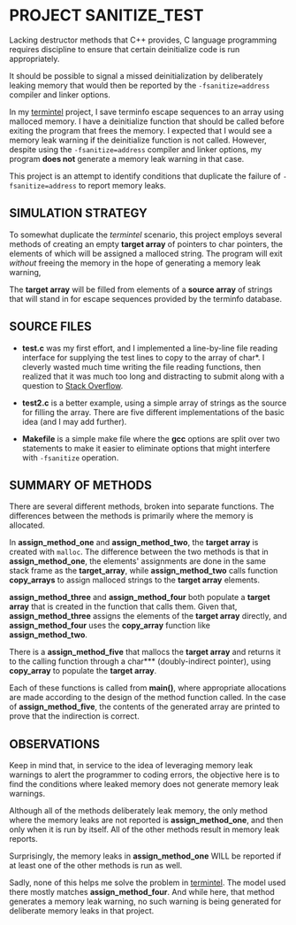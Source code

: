 # PROJECT SANITIZE_TEST

Lacking destructor methods that C++ provides, C language programming
requires discipline to ensure that certain deinitialize code is run
appropriately.

It should be possible to signal a missed deinitialization by deliberately
leaking memory that would then be reported by the `-fsanitize=address`
compiler and linker options.

In my [termintel][termintel] project, I save terminfo escape sequences
to an array using malloced memory.  I have a deinitialize function that
should be called before exiting the program that frees the memory.  I
expected that I would see a memory leak warning if the deinitialize
function is not called.  However, despite using the `-fsanitize=address`
compiler and linker options, my program **does not** generate a memory
leak warning in that case.

This project is an attempt to identify conditions that duplicate the
failure of `-fsanitize=address` to report memory leaks.

## SIMULATION STRATEGY

To somewhat duplicate the *termintel* scenario, this project employs
several methods of creating an empty **target array** of pointers to
char pointers, the elements of which will be assigned a malloced
string.  The program will exit *without* freeing the memory in the
hope of generating a memory leak warning,

The **target array** will be filled from elements of a **source array**
of strings that will stand in for escape sequences provided by the
terminfo database.

## SOURCE FILES

- **test.c** was my first effort, and I implemented a line-by-line
  file reading interface for supplying the test lines to copy to the
  array of char*.  I cleverly wasted much time writing the file
  reading functions, then realized that it was much too long and
  distracting to submit along with a question to [Stack Overflow][stackoverflow].

- **test2.c** is a better example, using a simple array of strings
  as the source for filling the array.  There are five different
  implementations of the basic idea (and I may add further).

- **Makefile** is a simple make file where the **gcc** options are
  split over two statements to make it easier to eliminate options
  that might interfere with `-fsanitize` operation.

## SUMMARY OF METHODS

There are several different methods, broken into separate functions.
The differences between the methods is primarily where the memory
is allocated.

In **assign_method_one** and **assign_method_two**, the **target array**
is created with `malloc`.  The difference between the two methods is
that in **assign_method_one**, the elements' assignments are done in
the same stack frame as the **target_array**, while **assign_method_two**
calls function **copy_arrays** to assign malloced strings to the
**target array** elements.

**assign_method_three** and **assign_method_four** both populate a
**target array** that is created in the function that calls them.  Given
that, **assign_method_three** assigns the elements of the **target array**
directly, and **assign_method_four** uses the **copy_array** function
like **assign_method_two**.

There is a **assign_method_five** that mallocs the **target array**
and returns it to the calling function through a char*** (doubly-indirect
pointer), using **copy_array** to populate the **target array**.

Each of these functions is called from **main()**, where appropriate
allocations are made according to the design of the method function
called.  In the case of **assign_method_five**, the contents of the
generated array are printed to prove that the indirection is correct.

## OBSERVATIONS

Keep in mind that, in service to the idea of leveraging memory leak
warnings to alert the programmer to coding errors, the objective here
is to find the conditions where leaked memory does not generate memory
leak warnings.

Although all of the methods deliberately leak memory, the only
method where the memory leaks are not reported is **assign_method_one**,
and then only when it is run by itself.  All of the other methods
result in memory leak reports.

Surprisingly, the memory leaks in **assign_method_one** WILL be
reported if at least one of the other methods is run as well.

Sadly, none of this helps me solve the problem in [termintel][termintel].
The model used there mostly matches **assign_method_four**.  And while
here, that method generates a memory leak warning, no such warning is
being generated for deliberate memory leaks in that project.


[termintel]:     "https://www.github.com/cjungmann/termintel.git"
[stackoverflow]: "https://www.stackoverflow.com"